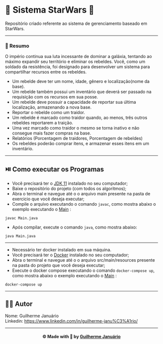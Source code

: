 # 🚀 Sistema StarWars 🚀

<p> 
Repositório criado referente ao sistema de gerenciamento baseado em StarWars. </p>

---

### 🔷 Resumo

<p>O império continua sua luta incessante de dominar a galáxia, tentando ao máximo expandir seu território e eliminar os rebeldes.
Você, como um soldado da resistência, foi designado para desenvolver um sistema para compartilhar recursos entre os rebeldes.
</p>

- Um rebelde deve ter um nome, idade, gênero e localização(nome da base). 
- Um rebelde também possui um inventário que deverá ser passado na requisição com os recursos em sua posse.
- Um rebelde deve possuir a capacidade de reportar sua última localização, armazenando a nova base.
- Reportar o rebelde como um traidor.
- Um rebelde é marcado como traidor quando, ao menos, três outros rebeldes reportarem a traição.
- Uma vez marcado como traidor o mesmo se torna inativo e não consegue mais fazer compras na base.
- Relatórios (Porcentagem de traidores, Porcentagem de rebeldes)
- Os rebeldes poderão comprar itens, e armazenar esses itens em um inventário.

---

## ⏯️ Como executar os Programas

- Você precisará ter o [JDK 11](https://www.oracle.com/java/technologies/downloads/#java11) instalado no seu computador;
- Baixe o repositório do projeto (com todos os algoritmos);
- Abra o terminal e navegue até o o arquivo main presente na pasta de exercicio que você deseja executar;
- Compile o arquivo executando o comando `javac`, como mostra abaixo o exemplo executando o [Main](https://github.com/guiijanuario/StarWars-ExerciseModulo4/blob/main/src/main/java/org/example/exerciseModule4/Main.java) :
```
javac Main.java
```
- Após compilar, execute o comando `java`, como mostra abaixo:
```
java Main.java
```

---
- Necessário ter docker instalado em sua máquina.
- Você precisará ter o [Docker](https://www.docker.com/products/docker-desktop/) instalado no seu computador;
- Abra o terminal e navegue até o o arquivo src/main/resources presente na pasta do projeto que você deseja executar;
- Execute o docker compose executando o comando `docker-compose up`, como mostra abaixo o exemplo executando o [Main](https://github.com/joaocruzzup/Exercicio-Exceptions/blob/main/src/main/java/org/example/exercicio01/Main.java) :

```
docker-compose up
```

---

## 👨‍💻 Autor

Nome: Guilherme Januário <br>Linkedin: https://www.linkedin.com/in/guilherme-janu%C3%A1rio/

---

<h4 align=center>©️ Made with 💚 by <a href="https://github.com/guiijanuario">Guilherme Januário</a></h4>

